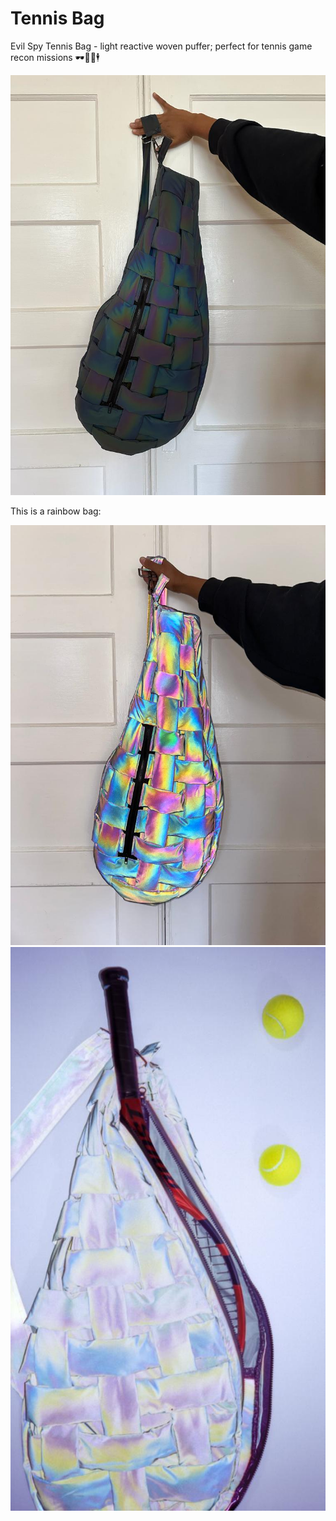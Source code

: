 # Tennis Bag

Evil Spy Tennis Bag - light reactive woven puffer; perfect for tennis game recon missions 🕶️🔦🎾🕴️

![header image](header_image.png)

This is a rainbow bag:

![Rainbow Bag](rainbow_bag.jpeg)
![tennis ball bag](tennis_ball_bag.jpeg)
